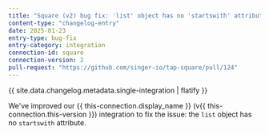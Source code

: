 ```yaml
---
title: "Square (v2) bug fix: 'list' object has no 'startswith' attribute"
content-type: "changelog-entry"
date: 2025-01-23
entry-type: bug-fix
entry-category: integration
connection-id: square
connection-version: 2
pull-request: "https://github.com/singer-io/tap-square/pull/124"
---
```

{{ site.data.changelog.metadata.single-integration | flatify }}

We've improved our {{ this-connection.display_name }} (v{{ this-connection.this-version }}) integration to fix  the issue: the `list` object has no `startswith` attribute.